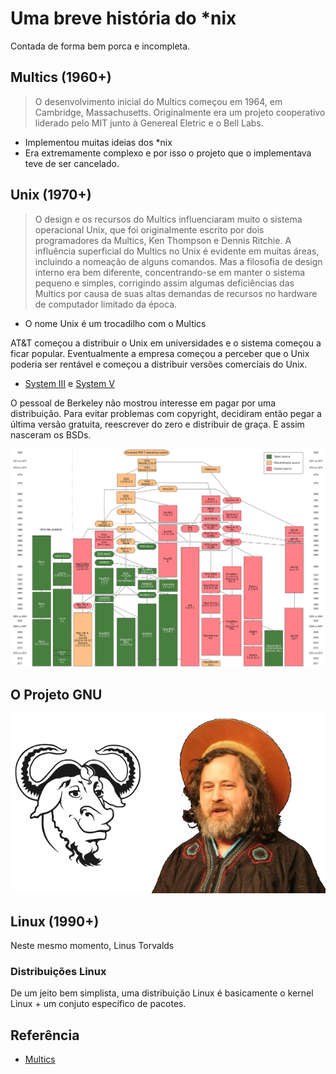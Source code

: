 # Uma breve história do *nix

Contada de forma bem porca e incompleta.

## Multics (1960+)

> O desenvolvimento inicial do Multics começou em 1964, em Cambridge, Massachusetts. Originalmente era um projeto cooperativo liderado pelo MIT junto à Genereal Eletric e o Bell Labs. 

* Implementou muitas ideias dos *nix
* Era extremamente complexo e por isso o projeto que o implementava teve de ser cancelado.

## Unix (1970+)

> O design e os recursos do Multics influenciaram muito o sistema operacional Unix, que foi originalmente escrito por dois programadores da Multics, Ken Thompson e Dennis Ritchie. A influência superficial do Multics no Unix é evidente em muitas áreas, incluindo a nomeação de alguns comandos. Mas a filosofia de design interno era bem diferente, concentrando-se em manter o sistema pequeno e simples, corrigindo assim algumas deficiências das Multics por causa de suas altas demandas de recursos no hardware de computador limitado da época.

* O nome Unix é um trocadilho com o Multics

AT&T começou a distribuir o Unix em universidades e o sistema começou a ficar popular. Eventualmente a empresa começou a perceber que o Unix poderia ser rentável e começou a distribuir versões comerciais do Unix.

* [System III](https://en.wikipedia.org/wiki/UNIX_System_III) e [System V](https://en.wikipedia.org/wiki/UNIX_System_V)

O pessoal de Berkeley não mostrou interesse em pagar por uma distribuição. Para evitar problemas com copyright, decidiram então pegar a última versão gratuita, reescrever do zero e distribuir de graça. E assim nasceram os BSDs.

![Família Unix](Unix_history-simple.png)

## O Projeto GNU

![St.Ignucius](st-ignucius.png)

## Linux (1990+)

Neste mesmo momento, Linus Torvalds

### Distribuições Linux

De um jeito bem simplista, uma distribuição Linux é basicamente o kernel Linux + um conjuto específico de pacotes.

## Referência

* [Multics](https://en.wikipedia.org/wiki/Multics)